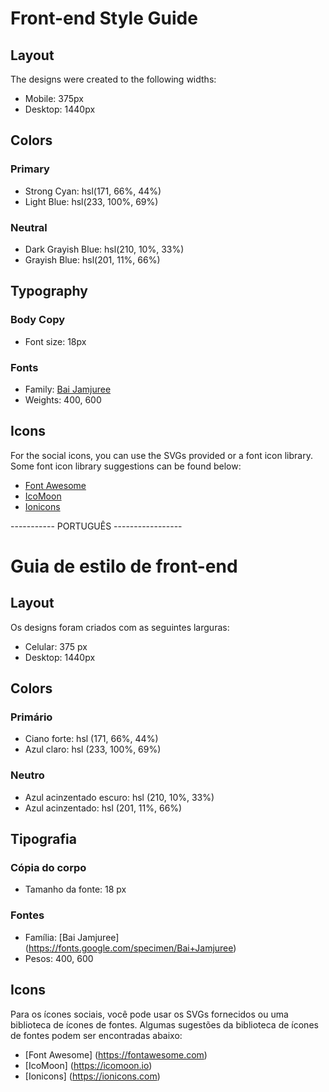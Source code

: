 # Front-end Style Guide

## Layout

The designs were created to the following widths:

- Mobile: 375px
- Desktop: 1440px

## Colors

### Primary

- Strong Cyan: hsl(171, 66%, 44%)
- Light Blue: hsl(233, 100%, 69%)

### Neutral

- Dark Grayish Blue: hsl(210, 10%, 33%)
- Grayish Blue: hsl(201, 11%, 66%)

## Typography

### Body Copy

- Font size: 18px

### Fonts

- Family: [Bai Jamjuree](https://fonts.google.com/specimen/Bai+Jamjuree)
- Weights: 400, 600

## Icons

For the social icons, you can use the SVGs provided or a font icon library. Some font icon library suggestions can be found below:

- [Font Awesome](https://fontawesome.com)
- [IcoMoon](https://icomoon.io)
- [Ionicons](https://ionicons.com)


----------- PORTUGUÊS -----------------

# Guia de estilo de front-end

## Layout

Os designs foram criados com as seguintes larguras:

- Celular: 375 px
- Desktop: 1440px

## Colors

### Primário

- Ciano forte: hsl (171, 66%, 44%)
- Azul claro: hsl (233, 100%, 69%)

### Neutro

- Azul acinzentado escuro: hsl (210, 10%, 33%)
- Azul acinzentado: hsl (201, 11%, 66%)

## Tipografia

### Cópia do corpo

- Tamanho da fonte: 18 px

### Fontes

- Família: [Bai Jamjuree] (https://fonts.google.com/specimen/Bai+Jamjuree)
- Pesos: 400, 600

## Icons

Para os ícones sociais, você pode usar os SVGs fornecidos ou uma biblioteca de ícones de fontes. Algumas sugestões da biblioteca de ícones de fontes podem ser encontradas abaixo:

- [Font Awesome] (https://fontawesome.com)
- [IcoMoon] (https://icomoon.io)
- [Ionicons] (https://ionicons.com)